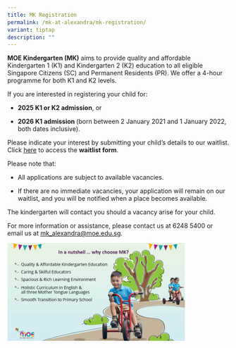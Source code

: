 ```yaml
---
title: MK Registration
permalink: /mk-at-alexandra/mk-registration/
variant: tiptap
description: ""
---
```

<p><strong>MOE Kindergarten (MK)</strong> aims to provide quality and affordable
Kindergarten 1 (K1) and Kindergarten 2 (K2) education to all eligible Singapore
Citizens (SC) and Permanent Residents (PR). We offer a 4-hour programme
for both K1 and K2 levels.</p>
<p>If you are interested in registering your child for:</p>
<ul>
<li>
<p><strong>2025 K1 or K2 admission</strong>, or</p>
</li>
<li>
<p><strong>2026 K1 admission </strong>(born between 2 January 2021 and 1
January 2022, both dates inclusive).</p>
</li>
</ul>
<p>Please indicate your interest by submitting your child’s details to our
waitlist. Click <a href="https://form.gov.sg/682401bd2611f9a2b1fd4449" rel="noopener noreferrer nofollow" target="_blank"><u>here</u></a> to
access the <strong>waitlist form</strong>.</p>
<p>Please note that:</p>
<ul>
<li>
<p>All applications are subject to available vacancies.
<br>
</p>
</li>
<li>
<p>If there are no immediate vacancies, your application will remain on our
waitlist, and you will be notified when a place becomes available.
<br>
</p>
</li>
</ul>
<p>The kindergarten will contact you should a vacancy arise for your child.
<br>
</p>
<p>For more information or assistance, please contact us at 6248 5400 or
email us at <a href="https://form.gov.sg/65bb9226661be4d8c1d9425d" rel="noopener noreferrer nofollow" target="_blank"><u>mk_alexandra@moe.edu.sg</u></a>.
<br>
</p>
<p></p>
<div class="isomer-image-wrapper">
<img style="width: 80%;" height="auto" width="100%" alt="" src="/images/MK/Pic_for_Registration.png">
</div>
<p></p>